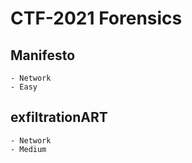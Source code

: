 # CTF-2021 Forensics

## Manifesto

    - Network
    - Easy

## exfiltrationART

    - Network
    - Medium
